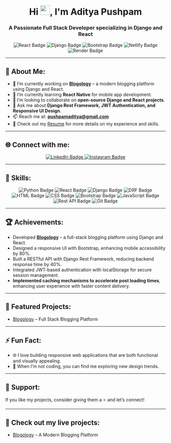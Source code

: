 <h1 align="center">Hi <img src="https://raw.githubusercontent.com/MartinHeinz/MartinHeinz/master/wave.gif" width="30px">, I'm Aditya Pushpam</h1>
<h3 align="center">A Passionate Full Stack Developer specializing in Django and React</h3>

<p align="center">
    <img src="https://img.shields.io/badge/Frontend-React-blue?logo=react&logoColor=white&style=for-the-badge" alt="React Badge">
    <img src="https://img.shields.io/badge/Backend-Django-green?logo=django&logoColor=white&style=for-the-badge" alt="Django Badge">
    <img src="https://img.shields.io/badge/Styling-Bootstrap-blueviolet?logo=bootstrap&logoColor=white&style=for-the-badge" alt="Bootstrap Badge">
    <img src="https://img.shields.io/badge/Deployment-Netlify-brightgreen?logo=netlify&logoColor=white&style=for-the-badge" alt="Netlify Badge">
    <img src="https://img.shields.io/badge/Deployment-Render-orange?logo=render&logoColor=white&style=for-the-badge" alt="Render Badge">
</p>

---

## 🚀 About Me:
- 🔭 I’m currently working on **[Blogology](https://blogology.netlify.app)** – a modern blogging platform using Django and React.
- 🌱 I’m currently learning **React Native** for mobile app development.
- 👯 I’m looking to collaborate on **open-source Django and React projects**.
- 💬 Ask me about **Django Rest Framework, JWT Authentication, and Responsive UI Design**.
- 📫 Reach me at: **pushpamaditya@gmail.com**
- 📄 Check out my [Resume](https://drive.google.com/file/d/1luFq26Xhftb2LfHtaD9cwoV-GMT8FHx0/view) for more details on my experience and skills.


---

## 🌐 Connect with me:
<p align="center">
    <a href="https://www.linkedin.com/in/aditya-pushpam-67109b276" target="_blank">
        <img src="https://img.shields.io/badge/LinkedIn-0A66C2?style=for-the-badge&logo=linkedin&logoColor=white" alt="LinkedIn Badge">
    </a>
    <a href="https://www.instagram.com/aditya_p_01" target="_blank">
        <img src="https://img.shields.io/badge/Instagram-E4405F?style=for-the-badge&logo=instagram&logoColor=white" alt="Instagram Badge">
    </a>
</p>

---

## 🚀 Skills:
<p align="center">
    <img src="https://img.shields.io/badge/Python-3776AB?style=for-the-badge&logo=python&logoColor=white" alt="Python Badge">
    <img src="https://img.shields.io/badge/React-20232A?style=for-the-badge&logo=react&logoColor=61DAFB" alt="React Badge">
    <img src="https://img.shields.io/badge/Django-092E20?style=for-the-badge&logo=django&logoColor=white" alt="Django Badge">
    <img src="https://img.shields.io/badge/DRF-ff1709?style=for-the-badge&logo=django&logoColor=white" alt="DRF Badge">
    <img src="https://img.shields.io/badge/HTML-E34F26?style=for-the-badge&logo=html5&logoColor=white" alt="HTML Badge">
    <img src="https://img.shields.io/badge/CSS-1572B6?style=for-the-badge&logo=css3&logoColor=white" alt="CSS Badge">
    <img src="https://img.shields.io/badge/Bootstrap-7952B3?style=for-the-badge&logo=bootstrap&logoColor=white" alt="Bootstrap Badge">
    <img src="https://img.shields.io/badge/JavaScript-F7DF1E?style=for-the-badge&logo=javascript&logoColor=black" alt="JavaScript Badge">
    <img src="https://img.shields.io/badge/Rest_API-02569B?style=for-the-badge&logo=postman&logoColor=white" alt="Rest API Badge">
    <img src="https://img.shields.io/badge/Git-F05032?style=for-the-badge&logo=git&logoColor=white" alt="Git Badge">
</p>


---

## 🏆 Achievements:
- Developed **[Blogology](https://blogology.netlify.app)** – a full-stack blogging platform using Django and React.
- Designed a responsive UI with Bootstrap, enhancing mobile accessibility by 80%.
- Built a RESTful API with Django Rest Framework, reducing backend response time by 40%.
- Integrated JWT-based authentication with localStorage for secure session management.
- **Implemented caching mechanisms to accelerate post loading times**, enhancing user experience with faster content delivery.

---

## 📂 Featured Projects:
- [Blogology](https://blogology.netlify.app) – Full Stack Blogging Platform

---

## ⚡ Fun Fact:
- 🌐 I love building responsive web applications that are both functional and visually appealing.
- 🎨 When I’m not coding, you can find me exploring new design trends.

---

## 🌟 Support:
If you like my projects, consider giving them a ⭐ and let’s connect!

---

## 🔗 Check out my live projects:
- [Blogology](https://blogology.netlify.app) – A Modern Blogging Platform 
